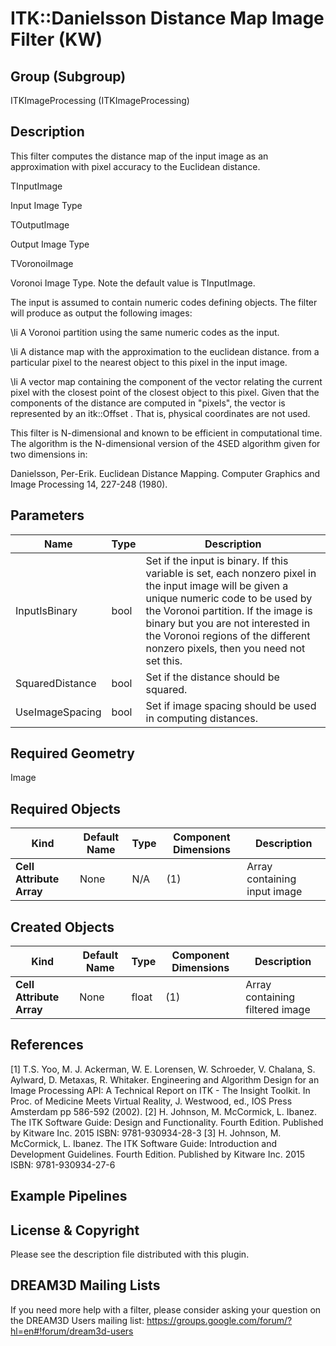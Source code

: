 # ITK::Danielsson Distance Map Image Filter (KW)  #


## Group (Subgroup) ##

ITKImageProcessing (ITKImageProcessing)

## Description ##

This filter computes the distance map of the input image as an approximation with pixel accuracy to the Euclidean distance.

TInputImage

Input Image Type



TOutputImage

Output Image Type



TVoronoiImage

Voronoi Image Type. Note the default value is TInputImage.



The input is assumed to contain numeric codes defining objects. The filter will produce as output the following images:


\li A Voronoi partition using the same numeric codes as the input.

\li A distance map with the approximation to the euclidean distance. from a particular pixel to the nearest object to this pixel in the input image.

\li A vector map containing the component of the vector relating the current pixel with the closest point of the closest object to this pixel. Given that the components of the distance are computed in "pixels", the vector is represented by an itk::Offset . That is, physical coordinates are not used.


This filter is N-dimensional and known to be efficient in computational time. The algorithm is the N-dimensional version of the 4SED algorithm given for two dimensions in:

Danielsson, Per-Erik. Euclidean Distance Mapping. Computer Graphics and Image Processing 14, 227-248 (1980).

## Parameters ##

| Name | Type | Description |
|------|------|-------------|
| InputIsBinary | bool| Set if the input is binary. If this variable is set, each nonzero pixel in the input image will be given a unique numeric code to be used by the Voronoi partition. If the image is binary but you are not interested in the Voronoi regions of the different nonzero pixels, then you need not set this. |
| SquaredDistance | bool| Set if the distance should be squared. |
| UseImageSpacing | bool| Set if image spacing should be used in computing distances. |


## Required Geometry ##

Image

## Required Objects ##

| Kind | Default Name | Type | Component Dimensions | Description |
|------|--------------|------|----------------------|-------------|
| **Cell Attribute Array** | None | N/A | (1)  | Array containing input image

## Created Objects ##

| Kind | Default Name | Type | Component Dimensions | Description |
|------|--------------|------|----------------------|-------------|
| **Cell Attribute Array** | None | float | (1)  | Array containing filtered image

## References ##

[1] T.S. Yoo, M. J. Ackerman, W. E. Lorensen, W. Schroeder, V. Chalana, S. Aylward, D. Metaxas, R. Whitaker. Engineering and Algorithm Design for an Image Processing API: A Technical Report on ITK - The Insight Toolkit. In Proc. of Medicine Meets Virtual Reality, J. Westwood, ed., IOS Press Amsterdam pp 586-592 (2002). 
[2] H. Johnson, M. McCormick, L. Ibanez. The ITK Software Guide: Design and Functionality. Fourth Edition. Published by Kitware Inc. 2015 ISBN: 9781-930934-28-3
[3] H. Johnson, M. McCormick, L. Ibanez. The ITK Software Guide: Introduction and Development Guidelines. Fourth Edition. Published by Kitware Inc. 2015 ISBN: 9781-930934-27-6

## Example Pipelines ##



## License & Copyright ##

Please see the description file distributed with this plugin.

## DREAM3D Mailing Lists ##

If you need more help with a filter, please consider asking your question on the DREAM3D Users mailing list:
https://groups.google.com/forum/?hl=en#!forum/dream3d-users
